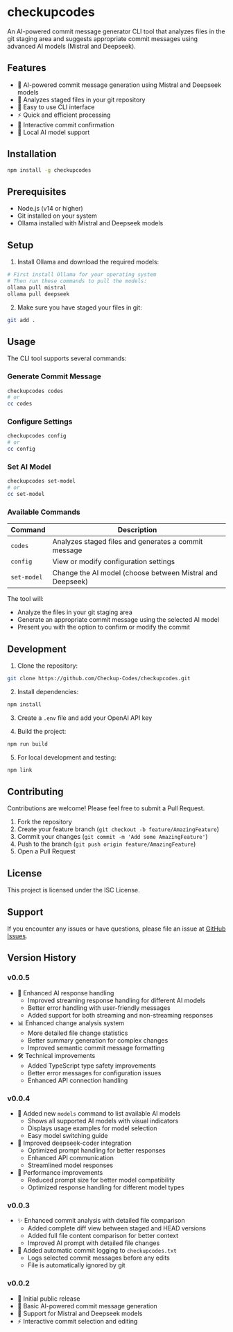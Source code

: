 # checkupcodes

An AI-powered commit message generator CLI tool that analyzes files in the git staging area and suggests appropriate commit messages using advanced AI models (Mistral and Deepseek).

## Features

- 🤖 AI-powered commit message generation using Mistral and Deepseek models
- 📝 Analyzes staged files in your git repository
- 🚀 Easy to use CLI interface
- ⚡ Quick and efficient processing
- 🔄 Interactive commit confirmation
- 🎯 Local AI model support

## Installation

```bash
npm install -g checkupcodes
```

## Prerequisites

- Node.js (v14 or higher)
- Git installed on your system
- Ollama installed with Mistral and Deepseek models

## Setup

1. Install Ollama and download the required models:
```bash
# First install Ollama for your operating system
# Then run these commands to pull the models:
ollama pull mistral
ollama pull deepseek
```

2. Make sure you have staged your files in git:
```bash
git add .
```

## Usage

The CLI tool supports several commands:

### Generate Commit Message
```bash
checkupcodes codes
# or
cc codes
```

### Configure Settings
```bash
checkupcodes config
# or
cc config
```

### Set AI Model
```bash
checkupcodes set-model
# or
cc set-model
```

### Available Commands
| Command | Description |
|---------|-------------|
| `codes` | Analyzes staged files and generates a commit message |
| `config` | View or modify configuration settings |
| `set-model` | Change the AI model (choose between Mistral and Deepseek) |

The tool will:
- Analyze the files in your git staging area
- Generate an appropriate commit message using the selected AI model
- Present you with the option to confirm or modify the commit

## Development

1. Clone the repository:
```bash
git clone https://github.com/Checkup-Codes/checkupcodes.git
```

2. Install dependencies:
```bash
npm install
```

3. Create a `.env` file and add your OpenAI API key

4. Build the project:
```bash
npm run build
```

5. For local development and testing:
```bash
npm link
```

## Contributing

Contributions are welcome! Please feel free to submit a Pull Request.

1. Fork the repository
2. Create your feature branch (`git checkout -b feature/AmazingFeature`)
3. Commit your changes (`git commit -m 'Add some AmazingFeature'`)
4. Push to the branch (`git push origin feature/AmazingFeature`)
5. Open a Pull Request

## License

This project is licensed under the ISC License.

## Support

If you encounter any issues or have questions, please file an issue at [GitHub Issues](https://github.com/Checkup-Codes/checkupcodes/issues). 

## Version History

### v0.0.5
- 🔄 Enhanced AI response handling
  - Improved streaming response handling for different AI models
  - Better error handling with user-friendly messages
  - Added support for both streaming and non-streaming responses
- 📊 Enhanced change analysis system
  - More detailed file change statistics
  - Better summary generation for complex changes
  - Improved semantic commit message formatting
- 🛠️ Technical improvements
  - Added TypeScript type safety improvements
  - Better error messages for configuration issues
  - Enhanced API connection handling

### v0.0.4
- 🎯 Added new `models` command to list available AI models
  - Shows all supported AI models with visual indicators
  - Displays usage examples for model selection
  - Easy model switching guide
- 🔧 Improved deepseek-coder integration
  - Optimized prompt handling for better responses
  - Enhanced API communication
  - Streamlined model responses
- 🚀 Performance improvements
  - Reduced prompt size for better model compatibility
  - Optimized response handling for different model types

### v0.0.3
- ✨ Enhanced commit analysis with detailed file comparison
  - Added complete diff view between staged and HEAD versions
  - Added full file content comparison for better context
  - Improved AI prompt with detailed file changes
- 📝 Added automatic commit logging to `checkupcodes.txt`
  - Logs selected commit messages before any edits
  - File is automatically ignored by git

### v0.0.2
- 🚀 Initial public release
- 🤖 Basic AI-powered commit message generation
- 📝 Support for Mistral and Deepseek models
- ⚡ Interactive commit selection and editing 